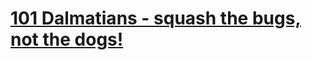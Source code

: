 # [101 Dalmatians - squash the bugs, not the dogs!](https://www.codewars.com/kata/101-dalmatians-squash-the-bugs-not-the-dogs/)
